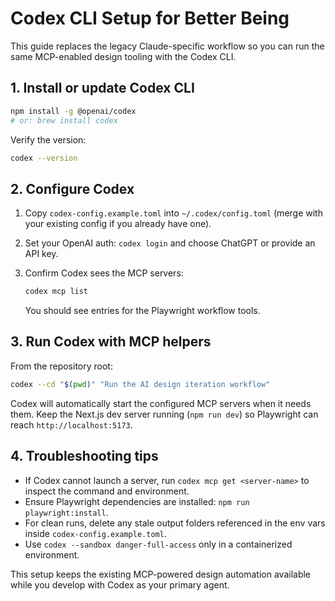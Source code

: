 # Codex CLI Setup for Better Being

This guide replaces the legacy Claude-specific workflow so you can run the same
MCP-enabled design tooling with the Codex CLI.

## 1. Install or update Codex CLI

```bash
npm install -g @openai/codex
# or: brew install codex
```

Verify the version:

```bash
codex --version
```

## 2. Configure Codex

1. Copy `codex-config.example.toml` into `~/.codex/config.toml` (merge with your
   existing config if you already have one).
2. Set your OpenAI auth: `codex login` and choose ChatGPT or provide an API key.
3. Confirm Codex sees the MCP servers:

   ```bash
   codex mcp list
   ```

   You should see entries for the Playwright workflow tools.

## 3. Run Codex with MCP helpers

From the repository root:

```bash
codex --cd "$(pwd)" "Run the AI design iteration workflow"
```

Codex will automatically start the configured MCP servers when it needs them.
Keep the Next.js dev server running (`npm run dev`) so Playwright can reach
`http://localhost:5173`.

## 4. Troubleshooting tips

- If Codex cannot launch a server, run `codex mcp get <server-name>` to inspect
  the command and environment.
- Ensure Playwright dependencies are installed: `npm run playwright:install`.
- For clean runs, delete any stale output folders referenced in the env vars
  inside `codex-config.example.toml`.
- Use `codex --sandbox danger-full-access` only in a containerized environment.

This setup keeps the existing MCP-powered design automation available while you
develop with Codex as your primary agent.
